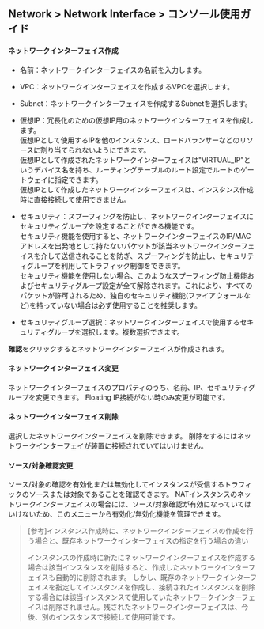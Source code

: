 ## Network > Network Interface > コンソール使用ガイド


#### ネットワークインターフェイス作成

* 名前：ネットワークインターフェイスの名前を入力します。

* VPC：ネットワークインターフェイスを作成するVPCを選択します。

* Subnet：ネットワークインターフェイスを作成するSubnetを選択します。

* 仮想IP：冗長化のための仮想IP用のネットワークインターフェイスを作成します。<br>仮想IPとして使用するIPを他のインスタンス、ロードバランサーなどのリソースに割り当てられないようにできます。<br>仮想IPとして作成されたネットワークインターフェイスは"VIRTUAL_IP"というデバイス名を持ち、ルーティングテーブルのルート設定でルートのゲートウェイに指定できます。<br>仮想IPとして作成したネットワークインターフェイスは、インスタンス作成時に直接接続して使用できません。 

* セキュリティ：スプーフィングを防止し、ネットワークインターフェイスにセキュリティグループを設定することができる機能です。<br>セキュリティ機能を使用すると、ネットワークインターフェイスのIP/MACアドレスを出発地として持たないパケットが該当ネットワークインターフェイスを介して送信されることを防ぎ、スプーフィングを防止し、セキュリティグループを利用してトラフィック制御をできます。 <br>セキュリティ機能を使用しない場合、このようなスプーフィング防止機能およびセキュリティグループ設定が全て解除されます。これにより、すべてのパケットが許可されるため、独自のセキュリティ機能(ファイアウォールなど)を持っていない場合は必ず使用することを推奨します。

* セキュリティグループ選択：ネットワークインターフェイスで使用するセキュリティグループを選択します。複数選択できます。

**確認**をクリックするとネットワークインターフェイスが作成されます。

#### ネットワークインターフェイス変更
ネットワークインターフェイスのプロパティのうち、名前、IP、セキュリティグループを変更できます。
Floating IP接続がない時のみ変更が可能です。

#### ネットワークインターフェイス削除
選択したネットワークインターフェイスを削除できます。
削除をするにはネットワークインターフェイが装置に接続されていてはいけません。

#### ソース/対象確認変更
ソース/対象の確認を有効化または無効化してインスタンスが受信するトラフィックのソースまたは対象であることを確認できます。
NATインスタンスのネットワークインターフェイスの場合には、ソース/対象確認が有効になっていてはいけないため、このメニューから有効化/無効化機能を管理できます。

> [参考]インスタンス作成時に、ネットワークインターフェイスの作成を行う場合と、既存ネットワークインターフェイスの指定を行う場合の違い
>
> インスタンスの作成時に新たにネットワークインターフェイスを作成する場合は該当インスタンスを削除すると、作成したネットワークインターフェイスも自動的に削除されます。
> しかし、既存のネットワークインターフェイスを指定してインスタンスを作成し、接続されたインスタンスを削除する場合には該当インスタンスで使用していたネットワークインターフェイスは削除されません。残されたネットワークインターフェイスは、今後、別のインスタンスで接続して使用可能です。
